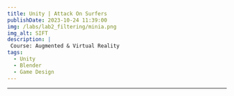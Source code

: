 ```yaml
---
title: Unity | Attack On Surfers
publishDate: 2023-10-24 11:39:00
img: /labs/lab2_filtering/minia.png
img_alt: SIFT
description: |
 Course: Augmented & Virtual Reality
tags:
  - Unity
  - Blender
  - Game Design
---
```

<style>
  pre{
    border-radius: 5px;
    margin: 0 2px;
    background-color: #f2f2f2;
  }
</style>

---